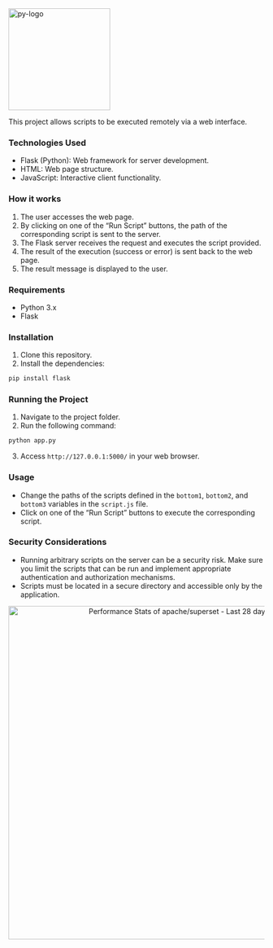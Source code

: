 <img src="https://s3.dualstack.us-east-2.amazonaws.com/pythondotorg-assets/media/community/logos/python-logo-only.png" alt="py-logo" width="200"/>

  
This project allows scripts to be executed remotely via a web interface.

### Technologies Used

* Flask (Python): Web framework for server development.
* HTML: Web page structure.
* JavaScript: Interactive client functionality.

### How it works

1. The user accesses the web page.
2. By clicking on one of the “Run Script” buttons, the path of the corresponding script is sent to the server.
3. The Flask server receives the request and executes the script provided.
4. The result of the execution (success or error) is sent back to the web page.
5. The result message is displayed to the user.

### Requirements

* Python 3.x
* Flask

### Installation

1. Clone this repository.
2. Install the dependencies:

```bash
pip install flask
```

### Running the Project

1. Navigate to the project folder.
2. Run the following command:

```bash
python app.py
```

3. Access `http://127.0.0.1:5000/` in your web browser.

### Usage

* Change the paths of the scripts defined in the `bottom1`, `bottom2`, and `bottom3` variables in the `script.js` file.
* Click on one of the “Run Script” buttons to execute the corresponding script.

### Security Considerations

* Running arbitrary scripts on the server can be a security risk. Make sure you limit the scripts that can be run and implement appropriate authentication and authorization mechanisms.
* Scripts must be located in a secure directory and accessible only by the application.

<!-- Copy-paste in your Readme.md file -->

<a href="https://next.ossinsight.io/widgets/official/compose-last-28-days-stats?repo_id=39464018" target="_blank" style="display: block" align="center">
  <picture>
    <source media="(prefers-color-scheme: dark)" srcset="https://next.ossinsight.io/widgets/official/compose-last-28-days-stats/thumbnail.png?repo_id=39464018&image_size=auto&color_scheme=dark" width="655" height="auto">
    <img alt="Performance Stats of apache/superset - Last 28 days" src="https://next.ossinsight.io/widgets/official/compose-last-28-days-stats/thumbnail.png?repo_id=39464018&image_size=auto&color_scheme=light" width="655" height="auto">
  </picture>
</a>

<!-- Made with [OSS Insight](https://ossinsight.io/) -->
